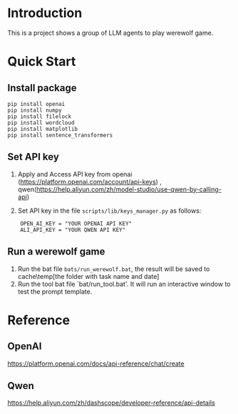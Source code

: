 # Introduction

This is a project shows a group of LLM agents to play werewolf game.


# Quick Start

##  Install package 

```
pip install openai
pip install numpy
pip install filelock
pip install wordcloud
pip install matplotlib
pip install sentence_transformers
```

##  Set API key
1. Apply and Access API key from openai (https://platform.openai.com/account/api-keys) , qwen(https://help.aliyun.com/zh/model-studio/use-qwen-by-calling-api)

2. Set API key in the file `scripts/lib/keys_manager.py` as follows:

```
    OPEN_AI_KEY = "YOUR OPENAI API KEY"
    ALI_API_KEY = "YOUR QWEN API KEY" 
```

## Run a werewolf game
1. Run the bat file `bats/run_werewolf.bat`, the result will be saved to cache\temp\[the folder with task name and date]
2. Run the tool bat file `bat/run_tool.bat'. It will run an interactive window to test the prompt template.


# Reference
## OpenAI
https://platform.openai.com/docs/api-reference/chat/create
## Qwen
https://help.aliyun.com/zh/dashscope/developer-reference/api-details